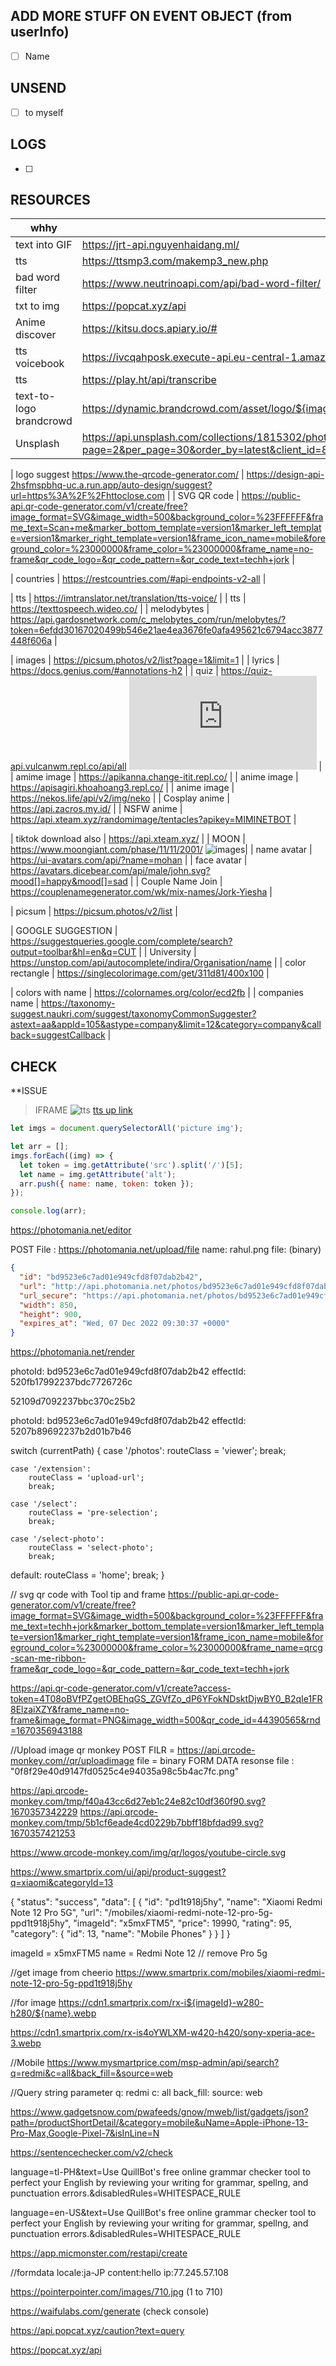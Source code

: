 ## ADD MORE STUFF ON EVENT OBJECT (from userInfo)

- [ ] Name

## UNSEND

- [ ] to myself

## LOGS

- [ ]

## RESOURCES

| whhy                    | Link                                                                                                                                                                              |
| ----------------------- | --------------------------------------------------------------------------------------------------------------------------------------------------------------------------------- |
| text into GIF           | https://jrt-api.nguyenhaidang.ml/                                                                                                                                                 |
| tts                     | https://ttsmp3.com/makemp3_new.php                                                                                                                                                |
| bad word filter         | https://www.neutrinoapi.com/api/bad-word-filter/                                                                                                                                  |
| txt to img              | https://popcat.xyz/api                                                                                                                                                            |
| Anime discover          | https://kitsu.docs.apiary.io/#                                                                                                                                                    |
| tts voicebook           | https://ivcqahposk.execute-api.eu-central-1.amazonaws.com/prod/audio                                                                                                              |
| tts                     | https://play.ht/api/transcribe                                                                                                                                                    |
| text-to-logo brandcrowd | https://dynamic.brandcrowd.com/asset/logo/${image_token}/logo-search-grid-${size}x?text=ewew size =1x,2x image_token=folder on that                                               |
| Unsplash                | https://api.unsplash.com/collections/1815302/photos?page=2&per_page=30&order_by=latest&client_id=83517be9c4685efc88141c68e27981e43e7ee60749fd0634ac57b04eb9bd66bc&_=1670354072301 |

| logo suggest https://www.the-qrcode-generator.com/ | https://design-api-2hsfmspbhq-uc.a.run.app/auto-design/suggest?url=https%3A%2F%2Fhttoclose.com |
| SVG QR code | https://public-api.qr-code-generator.com/v1/create/free?image_format=SVG&image_width=500&background_color=%23FFFFFF&frame_text=Scan+me&marker_bottom_template=version1&marker_left_template=version1&marker_right_template=version1&frame_icon_name=mobile&foreground_color=%23000000&frame_color=%23000000&frame_name=no-frame&qr_code_logo=&qr_code_pattern=&qr_code_text=techh+jork |

| countries | https://restcountries.com/#api-endpoints-v2-all |

| tts | https://imtranslator.net/translation/tts-voice/ |
| tts | https://texttospeech.wideo.co/ |
| melodybytes | https://api.gardosnetwork.com/c_melobytes_com/run/melobytes/?token=6efdd30167020499b546e21ae4ea3676fe0afa495621c6794acc3877448f606a |

| images | https://picsum.photos/v2/list?page=1&limit=1 |
| lyrics | https://docs.genius.com/#annotations-h2 |
| quiz | https://quiz-api.vulcanwm.repl.co/api/all ![docs](https://github.com/VulcanWM/Quiz-API/blob/API/APILANG/nodejs.md) |
| amime image | https://apikanna.change-itit.repl.co/ |
| anime image | https://apisagiri.khoahoang3.repl.co/ |
| anime image | https://nekos.life/api/v2/img/neko |
| Cosplay anime | https://api.zacros.my.id/ |
| NSFW anime | https://api.xteam.xyz/randomimage/tentacles?apikey=MIMINETBOT |

| tiktok download also | https://api.xteam.xyz/ |
| MOON | https://www.moongiant.com/phase/11/11/2001/ ![images](https://www.moongiant.com/images/today_phase/?C=M;O=D)|
| name avatar | https://ui-avatars.com/api/?name=mohan |
| face avatar | https://avatars.dicebear.com/api/male/john.svg?mood[]=happy&mood[]=sad |
| Couple Name Join | https://couplenamegenerator.com/wk/mix-names/Jork-Yiesha |

| picsum | https://picsum.photos/v2/list |

| GOOGLE SUGGESTION | https://suggestqueries.google.com/complete/search?output=toolbar&hl=en&q=CUT |
| University | https://unstop.com/api/autocomplete/indira/Organisation/name |
| color rectangle | https://singlecolorimage.com/get/311d81/400x100 |

| colors with name | https://colornames.org/color/ecd2fb |
| companies name | https://taxonomy-suggest.naukri.com/suggest/taxonomyCommonSuggester?astext=aa&appId=105&astype=company&limit=12&category=company&callback=suggestCallback |

## CHECK

\*\*ISSUE

> IFRAME ![tts](https://imtranslator.net/translation/tts-voice/)
> [tts up link](https://imtranslator.net/translate-and-speak/speak/japanese/)

```js
let imgs = document.querySelectorAll('picture img');

let arr = [];
imgs.forEach((img) => {
  let token = img.getAttribute('src').split('/')[5];
  let name = img.getAttribute('alt');
  arr.push({ name: name, token: token });
});

console.log(arr);
```

https://photomania.net/editor

<!-- Formdata -->

POST File :
https://photomania.net/upload/file
name: rahul.png
file: (binary)

```json
{
  "id": "bd9523e6c7ad01e949cfd8f07dab2b42",
  "url": "http://api.photomania.net/photos/bd9523e6c7ad01e949cfd8f07dab2b42.jpg",
  "url_secure": "https://api.photomania.net/photos/bd9523e6c7ad01e949cfd8f07dab2b42.jpg",
  "width": 850,
  "height": 900,
  "expires_at": "Wed, 07 Dec 2022 09:30:37 +0000"
}
```

https://photomania.net/render

<!-- Formdata -->

photoId: bd9523e6c7ad01e949cfd8f07dab2b42
effectId: 520fb17992237bdc7726726c

52109d7092237bbc370c25b2

photoId: bd9523e6c7ad01e949cfd8f07dab2b42
effectId: 5207b89692237b2d01b7b46

switch (currentPath) {
case '/photos':
routeClass = 'viewer';
break;

    case '/extension':
        routeClass = 'upload-url';
        break;

    case '/select':
        routeClass = 'pre-selection';
        break;

    case '/select-photo':
        routeClass = 'select-photo';
        break;

default:
routeClass = 'home';
break;
}

// svg qr code with Tool tip and frame
https://public-api.qr-code-generator.com/v1/create/free?image_format=SVG&image_width=500&background_color=%23FFFFFF&frame_text=techh+jork&marker_bottom_template=version1&marker_left_template=version1&marker_right_template=version1&frame_icon_name=mobile&foreground_color=%23000000&frame_color=%23000000&frame_name=qrcg-scan-me-ribbon-frame&qr_code_logo=&qr_code_pattern=&qr_code_text=techh+jork

https://api.qr-code-generator.com/v1/create?access-token=4T08oBVfPZgetOBEhqGS_ZGVfZo_dP6YFokNDsktDjwBY0_B2qIe1FR8ElzaiXZY&frame_name=no-frame&image_format=PNG&image_width=500&qr_code_id=44390565&rnd=1670356943188

//Upload image qr monkey
POST FILR = https://api.qrcode-monkey.com//qr/uploadimage
file = binary FORM DATA
resonse file : "0f8f29e40d9147fd0525c4e94035a98c5b4ac7fc.png"

https://api.qrcode-monkey.com/tmp/f40a43cc6d27eb1c24e82c10df360f90.svg?1670357342229
https://api.qrcode-monkey.com/tmp/5b1cf6eade4cd0229b7bbff18bfdad99.svg?1670357421253

https://www.qrcode-monkey.com/img/qr/logos/youtube-circle.svg

https://www.smartprix.com/ui/api/product-suggest?q=xiaomi&categoryId=13

{
"status": "success",
"data": [
{
"id": "pd1t918j5hy",
"name": "Xiaomi Redmi Note 12 Pro 5G",
"url": "/mobiles/xiaomi-redmi-note-12-pro-5g-ppd1t918j5hy",
"imageId": "x5mxFTM5",
"price": 19990,
"rating": 95,
"category": {
"id": 13,
"name": "Mobile Phones"
}
}
]
}

imageId = x5mxFTM5
name = Redmi Note 12 // remove Pro 5g

//get image from cheerio
https://www.smartprix.com/mobiles/xiaomi-redmi-note-12-pro-5g-ppd1t918j5hy

//for image
https://cdn1.smartprix.com/rx-i${imageId}-w280-h280/${name}.webp

https://cdn1.smartprix.com/rx-is4oYWLXM-w420-h420/sony-xperia-ace-3.webp

//Mobile
https://www.mysmartprice.com/msp-admin/api/search?q=redmi&c=all&back_fill=&source=web

//Query string parameter
q: redmi
c: all
back_fill:
source: web

https://www.gadgetsnow.com/pwafeeds/gnow/mweb/list/gadgets/json?path=/productShortDetail/&category=mobile&uName=Apple-iPhone-13-Pro-Max,Google-Pixel-7&isInLine=N

https://sentencechecker.com/v2/check

language=tl-PH&text=Use QuillBot's free online grammar checker tool to perfect your English by reviewing your writing for grammar, spellng, and punctuation errors.&disabledRules=WHITESPACE_RULE

language=en-US&text=Use QuillBot's free online grammar checker tool to perfect your English by reviewing your writing for grammar, spellng, and punctuation errors.&disabledRules=WHITESPACE_RULE

https://app.micmonster.com/restapi/create

//formdata
locale:ja-JP
content:<voice name="su-ID-TutiNeural">hello</voice>
ip:77.245.57.108

https://pointerpointer.com/images/710.jpg (1 to 710)

https://waifulabs.com/generate (check console)

https://api.popcat.xyz/caution?text=query

https://popcat.xyz/api
